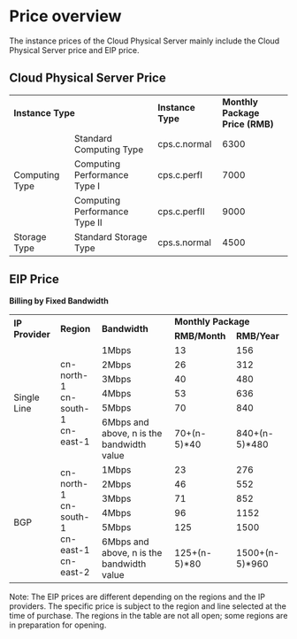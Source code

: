 # Price overview

The instance prices of the Cloud Physical Server mainly include the Cloud Physical Server price and EIP price.

## Cloud Physical Server Price

<table>
    <tr>
        <td colspan="2"><B>Instance Type</B></td> 
        <td><B>Instance Type</B></td> 
		<td><B>Monthly Package Price (RMB)</B></td>	
    </tr>
    <tr>   
        <td rowspan="3">Computing Type</td>
		<td >Standard Computing Type</td>
		<td >cps.c.normal</td>
		<td >6300</td>
    </tr>
	<tr>   
		<td >Computing Performance Type Ⅰ</td>
		<td >cps.c.perfⅠ</td>
		<td >7000</td>
    </tr>
	<tr>   
		<td >Computing Performance Type Ⅱ</td>
		<td >cps.c.perfⅡ</td>
		<td >9000</td>
    </tr>
	<tr>   
		<td >Storage Type</td>
		<td >Standard Storage Type</td>
		<td >cps.s.normal</td>
		<td >4500</td>
    </tr>
</table>

## EIP Price

**Billing by Fixed Bandwidth**

<table>
    <tr>
        <td rowspan="2"><B>IP Provider</B></td> 
        <td rowspan="2"><B>Region</B></td> 
		<td rowspan="2"><B>Bandwidth</B></td>
		<td colspan="2"><B>Monthly Package</B></td>		
    </tr>
    <tr>   
        <td ><B>RMB/Month</B></td>
		<td ><B>RMB/Year</B></td>
    </tr>
    <tr>   
        <td rowspan="6">Single Line</td>
		<td rowspan="6">cn-north-1<br/>cn-south-1<br/>cn-east-1</td>
		<td >1Mbps</td>
		<td >13</td>
		<td >156</td>
    </tr>
	<tr>   
		<td >2Mbps</td>
		<td >26</td>
		<td >312</td>
    </tr>
	<tr>   
		<td >3Mbps</td>
		<td >40</td>
		<td >480</td>
    </tr>
	<tr>   
		<td >4Mbps</td>
		<td >53</td>
		<td >636</td>
    </tr>
	<tr>   
		<td >5Mbps</td>
		<td >70</td>
		<td >840</td>
    </tr>
	<tr>   
		<td >6Mbps and above, n is the bandwidth value</td>
		<td >70+(n-5)*40</td>
		<td >840+(n-5)*480</td>
    </tr>
	<tr>   
        <td rowspan="6">BGP</td>
		<td rowspan="6">cn-north-1<br/>cn-south-1<br/>cn-east-1<br/>cn-east-2</td>
		<td >1Mbps</td>
		<td >23</td>
		<td >276</td>
    </tr>
	<tr>   
		<td >2Mbps</td>
		<td >46</td>
		<td >552</td>
    </tr>
	<tr>   
		<td >3Mbps</td>
		<td >71</td>
		<td >852</td>
    </tr>
	<tr>   
		<td >4Mbps</td>
		<td >96</td>
		<td >1152</td>
    </tr>
	<tr>   
		<td >5Mbps</td>
		<td >125</td>
		<td >1500</td>
    </tr>
	<tr>   
		<td >6Mbps and above, n is the bandwidth value</td>
		<td >125+(n-5)*80</td>
		<td >1500+(n-5)*960</td>
    </tr>
</table>

Note:
The EIP prices are different depending on the regions and the IP providers. The specific price is subject to the region and line selected at the time of purchase. The regions in the table are not all open; some regions are in preparation for opening.
